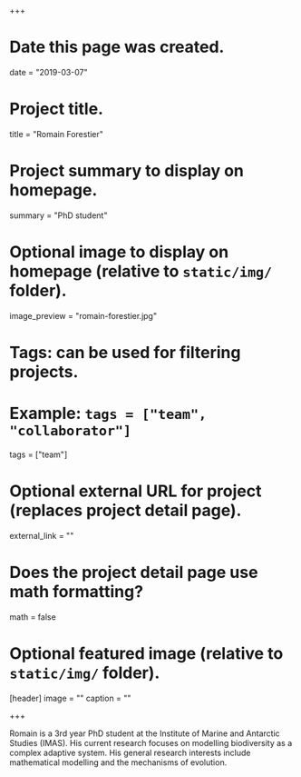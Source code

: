 +++
# Date this page was created.
date = "2019-03-07"

# Project title.
title = "Romain Forestier"

# Project summary to display on homepage.
summary = "PhD student"

# Optional image to display on homepage (relative to `static/img/` folder).
image_preview = "romain-forestier.jpg"

# Tags: can be used for filtering projects.
# Example: `tags = ["team", "collaborator"]`
tags = ["team"]

# Optional external URL for project (replaces project detail page).
external_link = ""

# Does the project detail page use math formatting?
math = false

# Optional featured image (relative to `static/img/` folder).
[header]
image = ""
caption = ""

+++

Romain is a 3rd year PhD student at the Institute of Marine and Antarctic Studies (IMAS). His current research focuses on modelling biodiversity as a complex adaptive system. His general research interests include mathematical modelling and the mechanisms of evolution. 
